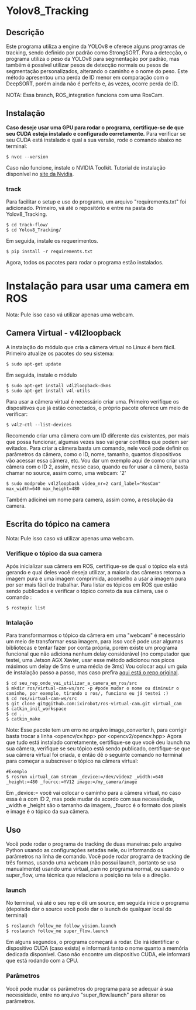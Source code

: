 # Yolov8_Tracking

## Descrição

Este programa utiliza a engine da YOLOv8 e oferece alguns programas de tracking, sendo definido por padrão como StrongSORT. Para a detecção, o programa utiliza o peso da YOLOv8 para segmentação por padrão, mas também é possível utilizar pesos de detecção normais ou pesos de segmentação personalizados, alterando o caminho e o nome do peso. Este método apresentou uma perda de ID menor em comparação com o DeepSORT, porém ainda não é perfeito e, às vezes, ocorre perda de ID.

NOTA: Essa branch, ROS_integration funciona com uma RosCam.

## Instalação

__Caso deseje usar uma GPU para rodar o programa, certifique-se de que seu CUDA esteja instalado e configurado corretamente.__ Para verificar se seu CUDA está instalado e qual a sua versão, rode o comando abaixo no terminal:

```
$ nvcc --version
```
Caso não funcione, instale o NVIDIA Toolkit. Tutorial de instalação disponível no [site da Nvidia](https://developer.nvidia.com/cuda-downloads).

### track

Para facilitar o setup e uso do programa, um arquivo "requirements.txt" foi adicionado. Primeiro, vá até o repositório e entre na pasta do Yolov8_Tracking.

```
$ cd track-flow/
$ cd Yolov8_Tracking/
```
Em seguida, instale os requerimentos.
```
$ pip install -r requirements.txt
```
Agora, todos os pacotes para rodar o programa estão instalados.

# Instalação para usar uma camera em ROS

Nota: Pule isso caso vá utilizar apenas uma webcam.

## Camera Virtual - v4l2loopback

A instalação do módulo que cria a câmera virtual no Linux é bem fácil. Primeiro atualize os pacotes do seu sistema:

```
$ sudo apt-get update
```
Em seguida, instale o módulo

```
$ sudo apt-get install v4l2loopback-dkms
$ sudo apt-get install v4l-utils
```

Para usar a câmera virtual é necessário criar uma. Primeiro verifique os dispositivos que já estão conectados, o próprio pacote oferece um meio de verificar:

```
$ v4l2-ctl --list-devices
```

Recomendo criar uma câmera com um ID diferente das existentes, por mais que possa funcionar, algumas vezes isso vai gerar conflitos que podem ser evitados. Para criar a câmera basta um comando, nele você pode definir os parâmetros da câmera, como o ID, nome, tamanho, quantos dispositivos vão acessar essa câmera, etc. Vou dar um exemplo aqui de como criar uma câmera com o ID 2, assim, nesse caso, quando eu for usar a câmera, basta chamar no source, assim como, uma webcam: '2'

```
$ sudo modprobe v4l2loopback video_nr=2 card_label="RosCam" max_width=640 max_height=480
```
Também adicinei um nome para camera, assim como, a resolução da camera.

## Escrita do tópico na camera

Nota: Pule isso caso vá utilizar apenas uma webcam.

### Verifique o tópico da sua camera

Após inicializar sua câmera em ROS, certifique-se de qual o tópico ela está gerando e qual deles você deseja utilizar, a maioria das câmeras retorna a imagem pura e uma imagem comprimida, aconselho a usar a imagem pura por ser mais fácil de trabalhar. Para listar os tópicos em ROS que estão sendo publicados e verificar o tópico correto da sua câmera, use o comando :
```
$ rostopic list
```
### Intalação

Para transformarmos o tópico da câmera em uma "webcam" é necessário um meio de transformar essa imagem, para isso você pode usar algumas bibliotecas e tentar fazer por conta própria, porém existe um programa funcional que não adiciona nenhum delay considerável (no computador que testei, uma Jetson AGX Xavier, usar esse método adicionou nos picos máximos um delay de 5ms e uma média de 3ms)
Vou colocar aqui um guia de instalação passo a passo, mas caso prefira [aqui está o repo original](https://github.com/jgoppert/ros-virtual-cam).

```
$ cd seu_rep_onde_vai_utilizar_a_camera_em_ros/src
$ mkdir ros/virtual-cam-ws/src -p #pode mudar o nome ou diminuir o caminho, por exemplo, tirando o ros/, funciona eu já testei :)
$ cd ros/virtual-cam-ws/src
$ git clone git@github.com:ixirobot/ros-virtual-cam.git virtual_cam
$ catkin_init_workspace
$ cd ..
$ catkin_make
```

Note: Esse pacote tem um erro no arquivo image_converter.h, para corrigir basta trocar a linha <opencv/cv.hpp> por <opencv2/opencv.hpp>
Agora que tudo está instalado corretamente, certifique-se que você deu launch na sua câmera, verifique se seu tópico está sendo publicado, certifique-se que sua câmera virtual foi criada, e então dê o seguinte comando no terminal para começar a subscrever o tópico na câmera virtual:

```
#Exemplo
$ rosrun virtual_cam stream _device:=/dev/video2 _width:=640 _height:=480 _fourcc:=YV12 image:=/my_camera/image
```
Em _device:= você vai colocar o caminho para a câmera virtual, no caso essa é a com ID 2, mas pode mudar de acordo com sua necessidade, _width e _height são o tamanho da imagem, _fourcc é o formato dos pixels e image é o tópico da sua câmera.

## Uso 

Você pode rodar o programa de tracking de duas maneiras: pelo arquivo Python usando as configurações setadas nele, ou informando os parâmetros na linha de comando.
Você pode rodar programa de tracking de três formas, usando uma webcam (não possui launch, portanto se usa manualmente) usando uma virtual_cam no programa normal, ou usando o super_flow, uma técnica que relaciona a posição na tela e a direção.

### launch

No terminal, vá até o seu rep e dê um source, em seguida inicie o programa (depoisde dar o source você pode dar o launch de qualquer local do terminal)

```
$ roslaunch follow_me follow_vision.launch
$ roslaunch follow_me super_flow.launch

```
Em alguns segundos, o programa começará a rodar. Ele irá identificar o dispositivo CUDA (caso exista) e informará tanto o nome quanto a memória dedicada disponível. Caso não encontre um dispositivo CUDA, ele informará que está rodando com a CPU.

### Parâmetros

Você pode mudar os parâmetros do programa para se adequar à sua necessidade, entre no arquivo "super_flow.launch" para alterar os parâmetros.
